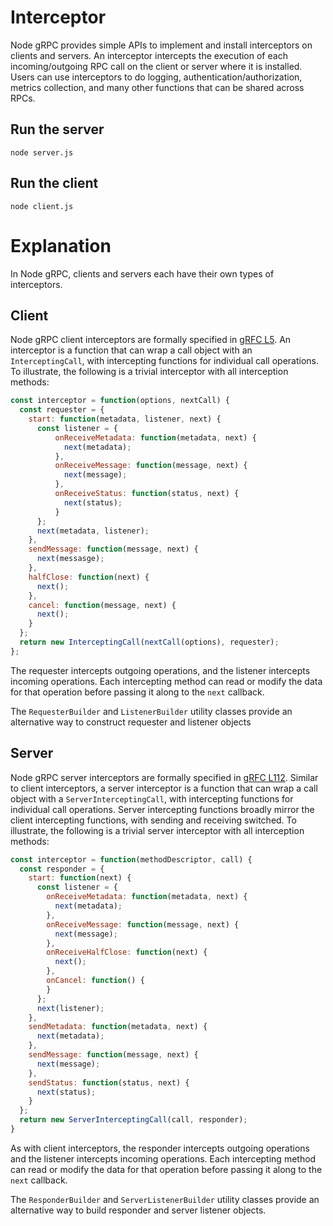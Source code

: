 # Interceptor

Node gRPC provides simple APIs to implement and install interceptors on clients
and servers. An interceptor intercepts the execution of each incoming/outgoing
RPC call on the client or server where it is installed. Users can use
interceptors to do logging, authentication/authorization, metrics collection,
and many other functions that can be shared across RPCs.

## Run the server

```
node server.js
```

## Run the client

```
node client.js
```

# Explanation

In Node gRPC, clients and servers each have their own types of interceptors.

## Client

Node gRPC client interceptors are formally specified in [gRFC L5](https://github.com/grpc/proposal/blob/master/L5-node-client-interceptors.md).
An interceptor is a function that can wrap a call object with an
`InterceptingCall`, with intercepting functions for individual call operations.
To illustrate, the following is a trivial interceptor with all interception
methods:

```js
const interceptor = function(options, nextCall) {
  const requester = {
    start: function(metadata, listener, next) {
      const listener = {
          onReceiveMetadata: function(metadata, next) {
            next(metadata);
          },
          onReceiveMessage: function(message, next) {
            next(message);
          },
          onReceiveStatus: function(status, next) {
            next(status);
          }
      };
      next(metadata, listener);
    },
    sendMessage: function(message, next) {
      next(messasge);
    },
    halfClose: function(next) {
      next();
    },
    cancel: function(message, next) {
      next();
    }
  };
  return new InterceptingCall(nextCall(options), requester);
};
```

The requester intercepts outgoing operations, and the listener intercepts
incoming operations. Each intercepting method can read or modify the data for
that operation before passing it along to the `next` callback.

The `RequesterBuilder` and `ListenerBuilder` utility classes provide an
alternative way to construct requester and listener objects

## Server

Node gRPC server interceptors are formally specified in [gRFC L112](https://github.com/grpc/proposal/blob/master/L112-node-server-interceptors.md).
Similar to client interceptors, a server interceptor is a function that can
wrap a call object with a `ServerInterceptingCall`, with intercepting functions
for individual call operations. Server intercepting functions broadly mirror
the client intercepting functions, with sending and receiving switched. To
illustrate, the following is a trivial server interceptor with all interception
methods:

```js
const interceptor = function(methodDescriptor, call) {
  const responder = {
    start: function(next) {
      const listener = {
        onReceiveMetadata: function(metadata, next) {
          next(metadata);
        },
        onReceiveMessage: function(message, next) {
          next(message);
        },
        onReceiveHalfClose: function(next) {
          next();
        },
        onCancel: function() {
        }
      };
      next(listener);
    },
    sendMetadata: function(metadata, next) {
      next(metadata);
    },
    sendMessage: function(message, next) {
      next(message);
    },
    sendStatus: function(status, next) {
      next(status);
    }
  };
  return new ServerInterceptingCall(call, responder);
}
```

As with client interceptors, the responder intercepts outgoing operations and
the listener intercepts incoming operations. Each intercepting method can read
or modify the data for that operation before passing it along to the `next`
callback.

The `ResponderBuilder` and `ServerListenerBuilder` utility classes provide an
alternative way to build responder and server listener objects.
